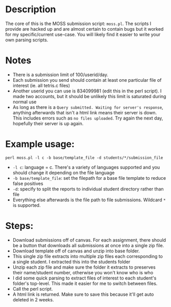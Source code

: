 # Description
The core of this is the MOSS submission script: `moss.pl`. The scripts I provide are hacked up and are almost certain to contain bugs but it worked for my specific/current use-case. You will likely find it easier to write your own parsing scripts.

# Notes
- There is a submission limit of 100/userid/day. 
- Each submission you send should contain at least one particular file of interest (ie. all tetris.c files)
- Another userid you can use is 834099981 (edit this in the perl script). I made two accounts, but it should be unlikely this limit is saturated during normal use
- As long as there is a `Query submitted. Waiting for server's response`, anything afterwards that isn't a html link means their server is down. This includes errors such as `no files uploaded`. Try again the next day, hopefully their server is up again. 

# Example usage:
`perl moss.pl -l c -b base/template_file -d students/*/submission_file`

- `-l c`: language = c. There's a variety of languages supported and you should change it depending on the file language
- `-b base/template_file`: set the filepath for a base file template to reduce false positives
- `-d`: specify to split the reports to individual student directory rather than file
- Everything else afterwards is the file path to file submissions. Wildcard `*` is supported.


# Steps:
- Download submissions off of canvas. For each assignment, there should be a button that downloads all submissions at once into a single zip file.
- Download template off of canvas and unzip into base folder.
- This single zip file extracts into multiple zip files each corresponding to a single student. I extracted this into the students folder
- Unzip each zip file and make sure the folder it extracts to preserves their name/student number, otherwise you won't know who is who
- I did some quick parsing to extract files of interest to each student's folder's top-level. This made it easier for me to switch between files. 
- Call the perl script. 
- A html link is returned. Make sure to save this because it'll get auto deleted in 2 weeks.
